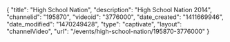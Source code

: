 {
    "title": "High School Nation",
    "description": "High School Nation 2014",
    "channelid": "195870",
    "videoid": "3776000",
    "date_created": "1411669946",
    "date_modified": "1470249428",
    "type": "captivate",
    "layout": "channelVideo",
    "url": "\/events\/high-school-nation\/195870-3776000"
}